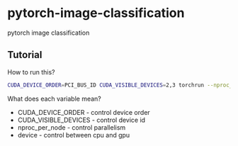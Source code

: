 # pytorch-image-classification
 pytorch image classification

## Tutorial
How to run this?
```bash
CUDA_DEVICE_ORDER=PCI_BUS_ID CUDA_VISIBLE_DEVICES=2,3 torchrun --nproc_per_node=2 pt_elastic.py
```

What does each variable mean?
- CUDA_DEVICE_ORDER - control device order
- CUDA_VISIBLE_DEVICES - control device id
- nproc_per_node - control parallelism
- device - control between cpu and gpu